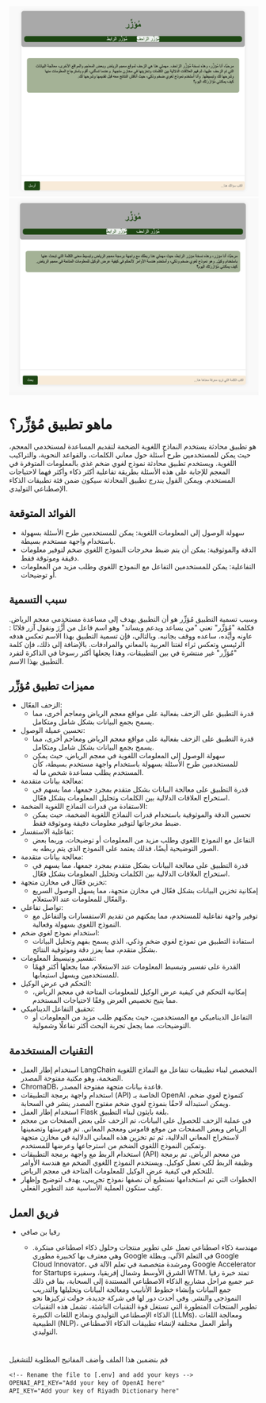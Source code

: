   ![Alt text](./static/images/2.png)
  ![Alt text](./static/images/1.png)
  <div class="about">
    <!-- Application description -->
    <h1>ماهو تطبيق مُؤزِّر؟</h1>
    <p>
    هو تطبيق محادثة يستخدم النماذج اللغوية الضخمة لتقديم المساعدة لمستخدمي المعجم، حيث يمكن للمستخدمين طرح أسئلة حول معاني الكلمات، والقواعد النحوية، والتراكيب اللغوية. ويستخدم تطبيق محادثة نموذج لغوي ضخم غذي بالمعلومات المتوفرة في المعجم للإجابة على هذه الأسئلة بطريقة تفاعلية أكثر ذكاء وأكثر فهما لاحتياجات المستخدم. ويمكن القول يندرج تطبيق المحادثة سيكون ضمن فئة تطبيقات الذكاء الإصطناعي التوليدي.
    </p>
    <!-- Expected benefits of the application -->
    <h2>الفوائد المتوقعة</h2>
    <ul>
      <li>سهولة الوصول إلى المعلومات اللغوية: يمكن للمستخدمين طرح الأسئلة بسهولة باستخدام واجهة مستخدم بسيطة.</li>
      <li>الدقة والموثوقية: يمكن أن يتم ضبط مخرجات النموذج اللغوي ضخم لتوفير معلومات دقيقة وموثوقة فقط.</li>
      <li>التفاعلية: يمكن للمستخدمين التفاعل مع النموذج اللغوي وطلب مزيد من المعلومات أو توضيحات.</li>
    </ul>
    <!-- Explanation of the application's name -->
    <h2>سبب التسمية</h2>
    <p>
      وسبب تسمية التطبيق مُؤزِّر هو أن التطبيق يهدف إلى مساعدة مستخدمي معجم الرياض. فكلمة "مُؤزِّر" تعني "من يساعد ويدعم ويساند" وهو اسم فاعل من أَزَّرَ ونقول آزر فلانًا : عاونه وأيَّده، ساعده ووقف بجانبه. وبالتالي، فإن تسمية التطبيق بهذا الاسم تعكس هدفه الرئيسي وتعكس ثراء لغتنا العربية بالمعاني والمرادفات. بالإضافة إلى ذلك، فإن كلمة "مُؤزِّر" غير منتشرة في بين التطبيقات، وهذا يجعلها أكثر رسوخا في الذاكرة لتفرد التطبيق بهذا الاسم.
    </p>
    <!-- Features of the application listed with explanations -->
    <h2>مميزات تطبيق مُؤزِّر</h2>
    <ul>
      <li>الزحف الفعّال:
        <ul>
            <li>قدرة التطبيق على الزحف بفعالية على مواقع معجم الرياض ومعاجم أخرى، مما يسمح بجمع البيانات بشكل شامل ومتكامل.</li>
        </ul>
    </li>
      <li>تحسين عميلة الوصول:
            <ul>
                <li>قدرة التطبيق على الزحف بفعالية على مواقع معجم الرياض ومعاجم أخرى، مما يسمح بجمع البيانات بشكل شامل ومتكامل.</li>
                <li>سهولة الوصول إلى المعلومات اللغوية في معجم الرياض، حيث يمكن للمستخدمين طرح الأسئلة بسهولة باستخدام واجهة مستخدم بسيطة، كأن المستخدم يطلب مساعدة شخص ما له.</li>
            </ul>
        </li>
        <li>معالجة بيانات متقدمة:
            <ul>
                <li>قدرة التطبيق على معالجة البيانات بشكل متقدم بمجرد جمعها، مما يسهم في استخراج العلاقات الدلالية بين الكلمات وتحليل المعلومات بشكل فعّال.</li>
            </ul>
        </li>
        <li>الاستفادة من قدرات النماذج اللغوية الضخمة:
            <ul>
                <li>تحسين الدقة والموثوقية باستخدام قدرات النماذج اللغوية الضخمة، حيث يمكن ضبط مخرجاتها لتوفير معلومات دقيقة وموثوقة فقط.</li>
            </ul>
        </li>
        <li>تفاعلية الاستفسار:
            <ul>
                <li>التفاعل مع النموذج اللغوي وطلب مزيد من المعلومات أو توضيحات، وربما بعض الصور التوضيحية أيضًا، فذلك يعتمد على النموذج الذي يتم ربطه به.</li>
            </ul>
        </li>      
        <li>معالجة بيانات متقدمة:
            <ul>
                <li>قدرة التطبيق على معالجة البيانات بشكل متقدم بمجرد جمعها، مما يسهم في استخراج العلاقات الدلالية بين الكلمات وتحليل المعلومات بشكل فعّال.</li>
            </ul>
        </li>
        <li>تخزين فعّال في مخازن متجهة:
            <ul>
                <li>إمكانية تخزين البيانات بشكل فعّال في مخازن متجهة، مما يسهل الوصول السريع والفعّال للمعلومات عند الاستعلام.</li>
            </ul>
        </li>
        <li>تواصل تفاعلي:
            <ul>
                <li>توفير واجهة تفاعلية للمستخدم، مما يمكنهم من تقديم الاستفسارات والتفاعل مع النموذج اللغوي بسهولة وفعالية.</li>
            </ul>
        </li>
        <li>استخدام نموذج لغوي ضخم:
            <ul>
                <li>استفادة التطبيق من نموذج لغوي ضخم وذكي، الذي يسمح بفهم وتحليل البيانات بشكل متقدم، مما يعزز دقة وموثوقية النتائج.</li>
            </ul>
        </li>
        <li>تفسير وتبسيط المعلومات:
            <ul>
                <li>القدرة على تفسير وتبسيط المعلومات عند الاستعلام، مما يجعلها أكثر فهمًا للمستخدمين ويسهل استيعابها.</li>
            </ul>
        </li>
        <li>التحكم في عرض الوكيل:
            <ul>
                <li>إمكانية التحكم في كيفية عرض الوكيل للمعلومات المتاحة في معجم الرياض، مما يتيح تخصيص العرض وفقًا لاحتياجات المستخدم.</li>
            </ul>
        </li>
        <li>تحقيق التفاعل الديناميكي:
            <ul>
                <li>التفاعل الديناميكي مع المستخدمين، حيث يمكنهم طلب مزيد من المعلومات أو التوضيحات، مما يجعل تجربة البحث أكثر تفاعلًا وشمولية.</li>
            </ul>
        </li>
    </ul>
    <!-- Technologies used in the application -->
    <h2>التقنيات المستخدمة</h2>
    <ul>
      <li>استخدام إطار العمل LangChain المخصص لبناء تطبيقات تتفاعل مع النماذج اللغوية الضخمة، وهو مكتبة مفتوحة المصدر.</li>
     <li>
        ChromaDB، قاعدة بيانات متجهة مفتوحة المصدر.
      </li>
      <li>استخدام واجهة برمجة التطبيقات (API) الخاصة بـ OpenAI كنموذج لغوي ضخم، ويمكن استبداله لاحقًا بنموذج لغوي ضخم مفتوح المصدر ينشر في السحابة.</li>
      <li>استخدام إطار العمل Flask بلغة بايثون لبناء التطبيق.</li>
      <li>في عملية الزحف للحصول على البيانات، تم الزحف على بعض الصفحات من معجم الرياض وبعض الصفحات من موقع قاموس ومعجم المعاني. تم فهرستها وتضمينها لاستخراج المعاني الدلالية، ثم تم تخزين هذه المعاني الدلالية  في مخازن متجهة وتمكين النموذج اللغوي الضخم من استرجاعها وعرضها للمستخدم.</li>
      <li>استخدام الربط مع واجهة برمجة التطبيقات (API) من معجم الرياض. تم برمجة وظيفة الربط لكي تعمل كوكيل. ويستخدم النموذج اللغوي الضخم مع هندسة الأوامر للتحكم في كيفية عرض الوكيل للمعلومات المتاحة في معجم الرياض.</li>
      <li>الخطوات التي تم استخدامها نستطيع أن نصفها نموذج تجريبي، يهدف لتوضيح وإظهار كيف ستكون العملية الأساسية عند التطوير الفعلي.</li>
   </ul>

  <h2>فريق العمل</h2>
  <ul>
    <li> رقيا بن صافي </li>
      <ul>
        <li>
         مهندسة ذكاء اصطناعي تعمل على تطوير منتجات وحلول ذكاء اصطناعي مبتكرة. وهي معترف بها كخبيرة مطوري Google في التعلم الآلي، وبطلة Google Cloud Innovator، ومرشدة متخصصة في تعلم الآلة في Google Accelerator for Startups الشرق الأوسط وشمال إفريقيا، وسفيرة WTM.
        تمتد خبرة رقيا عبر جميع مراحل مشاريع الذكاء الاصطناعي المستندة إلى السحابة، بما في ذلك جمع البيانات وإنشاء خطوط الأنابيب ومعالجة البيانات وتحليلها والتدريب النموذجي والنشر. وفي أحدث دور لها في شركة جديدة، حولت تركيزها نحو تطوير المنتجات المتطورة التي تستغل قوة التقنيات الناشئة. تشمل هذه التقنيات الذكاء الإصطناعي التوليدي ونماذج اللغات الكبيرة (LLMs)، ومعالجة اللغات الطبيعية (NLP)، وأطر العمل مختلفة لإنشاء تطبيقات الذكاء الاصطناعي التوليدي.
        </li>
      </ul>
  </ul>
  </div>

#
  
  قم بتضمين هذا الملف وأضف المفاتيح المطلوبة للتشغيل 

```
<!-- Rename the file to [.env] and add your keys -->
OPENAI_API_KEY="Add your key of OpenAI here"
API_KEY="Add your key of Riyadh Dictionary here"
```